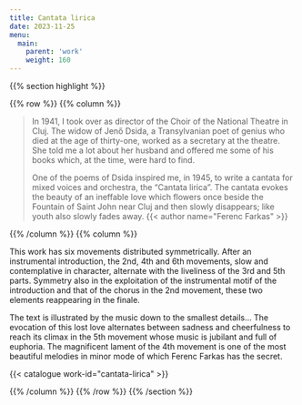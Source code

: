 ```yaml
---
title: Cantata lirica
date: 2023-11-25
menu:
  main:
    parent: 'work'
    weight: 160
---
```


{{% section highlight %}}

{{% row %}}
{{% column %}}

> In 1941, I took over as director of the Choir of the National Theatre in Cluj. The widow of Jenő Dsida, a 
> Transylvanian poet of genius who died at the age of thirty-one, worked as a secretary at the theatre. She 
> told me a lot about her husband and offered me some of his books which, at the time, were hard to find. 
>
> One of the poems of Dsida inspired me, in 1945, to write a cantata for mixed voices and orchestra, the 
> “Cantata lirica”. The cantata evokes the beauty of an ineffable love which flowers once beside the 
> Fountain of Saint John near Cluj and then slowly disappears; like youth also slowly fades away. 
> {{< author name="Ferenc Farkas" >}}

{{% /column %}}
{{% column %}}

This work has six movements distributed symmetrically. After an instrumental introduction, the 2nd, 4th and 6th movements, slow and contemplative in character, alternate with the liveliness of the 3rd and 5th parts. Symmetry also in the exploitation of the instrumental motif of the introduction and that of the chorus in the 2nd movement, these two elements reappearing in the finale.

The text is illustrated by the music down to the smallest details… The evocation of this lost love alternates between sadness and cheerfulness to reach its climax in the 5th movement whose music is jubilant and full of euphoria. The magnificent lament of the 4th movement is one of the most beautiful melodies in minor mode of which Ferenc Farkas has the secret.

{{< catalogue work-id="cantata-lirica" >}}

{{% /column %}}
{{% /row %}}
{{% /section %}}